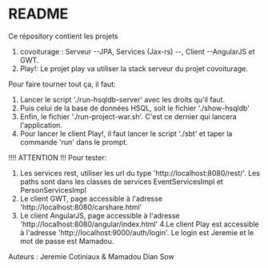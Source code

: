 # README #

Ce répository contient les projets
1. covoiturage : Serveur --JPA, Services (Jax-rs) --, Client --AngularJS et GWT.
2. Play!: Le projet play va utiliser la stack serveur du projet covoiturage.

Pour faire tourner tout ça, il faut:
1. Lancer le script './run-hsqldb-server' avec les droits qu'il faut.
2. Puis celui de la base de données HSQL, soit le fichier './show-hsqldb'
3. Enfin, le fichier './run-project-war.sh'. C'est ce dernier qui lancera l'application.
4. Pour lancer le client Play!, il faut lancer le script './sbt' et taper la commande 'run' dans le prompt. 

!!!! ATTENTION !!!
Pour tester:
1. Les services rest, utiliser les url du type 'http://localhost:8080/rest/'. Les paths sont dans les classes de services EventServicesImpl et PersonServicesImpl
2. Le client GWT, page accessible à l'adresse 'http://localhost:8080/carshare.html'
3. Le client AngularJS, page accessible à l'adresse 'http://localhost:8080/angular/index.html'
4.Le client Play est accessible à l'adresse 'http://localhost:9000/auth/login'.
Le login est Jeremie et le mot de passe est Mamadou.

Auteurs : Jeremie Cotiniaux & Mamadou Dian Sow
